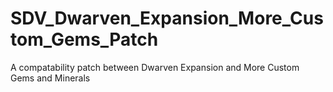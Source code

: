 # SDV_Dwarven_Expansion_More_Custom_Gems_Patch
A compatability patch between Dwarven Expansion and More Custom Gems and Minerals
